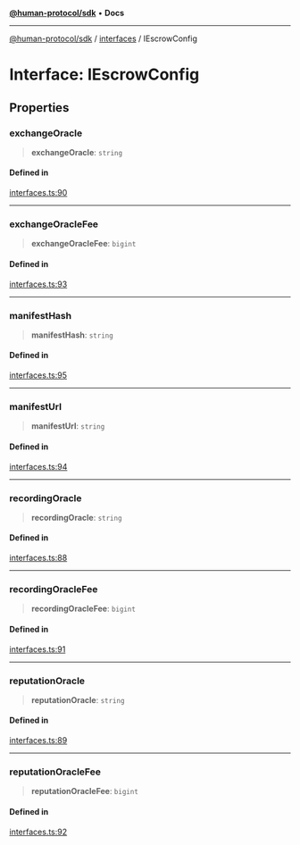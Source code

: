 [**@human-protocol/sdk**](../../README.md) • **Docs**

***

[@human-protocol/sdk](../../modules.md) / [interfaces](../README.md) / IEscrowConfig

# Interface: IEscrowConfig

## Properties

### exchangeOracle

> **exchangeOracle**: `string`

#### Defined in

[interfaces.ts:90](https://github.com/humanprotocol/human-protocol/blob/4a3215384185ef582e4acd06a275b32ffdf0b6ea/packages/sdk/typescript/human-protocol-sdk/src/interfaces.ts#L90)

***

### exchangeOracleFee

> **exchangeOracleFee**: `bigint`

#### Defined in

[interfaces.ts:93](https://github.com/humanprotocol/human-protocol/blob/4a3215384185ef582e4acd06a275b32ffdf0b6ea/packages/sdk/typescript/human-protocol-sdk/src/interfaces.ts#L93)

***

### manifestHash

> **manifestHash**: `string`

#### Defined in

[interfaces.ts:95](https://github.com/humanprotocol/human-protocol/blob/4a3215384185ef582e4acd06a275b32ffdf0b6ea/packages/sdk/typescript/human-protocol-sdk/src/interfaces.ts#L95)

***

### manifestUrl

> **manifestUrl**: `string`

#### Defined in

[interfaces.ts:94](https://github.com/humanprotocol/human-protocol/blob/4a3215384185ef582e4acd06a275b32ffdf0b6ea/packages/sdk/typescript/human-protocol-sdk/src/interfaces.ts#L94)

***

### recordingOracle

> **recordingOracle**: `string`

#### Defined in

[interfaces.ts:88](https://github.com/humanprotocol/human-protocol/blob/4a3215384185ef582e4acd06a275b32ffdf0b6ea/packages/sdk/typescript/human-protocol-sdk/src/interfaces.ts#L88)

***

### recordingOracleFee

> **recordingOracleFee**: `bigint`

#### Defined in

[interfaces.ts:91](https://github.com/humanprotocol/human-protocol/blob/4a3215384185ef582e4acd06a275b32ffdf0b6ea/packages/sdk/typescript/human-protocol-sdk/src/interfaces.ts#L91)

***

### reputationOracle

> **reputationOracle**: `string`

#### Defined in

[interfaces.ts:89](https://github.com/humanprotocol/human-protocol/blob/4a3215384185ef582e4acd06a275b32ffdf0b6ea/packages/sdk/typescript/human-protocol-sdk/src/interfaces.ts#L89)

***

### reputationOracleFee

> **reputationOracleFee**: `bigint`

#### Defined in

[interfaces.ts:92](https://github.com/humanprotocol/human-protocol/blob/4a3215384185ef582e4acd06a275b32ffdf0b6ea/packages/sdk/typescript/human-protocol-sdk/src/interfaces.ts#L92)
